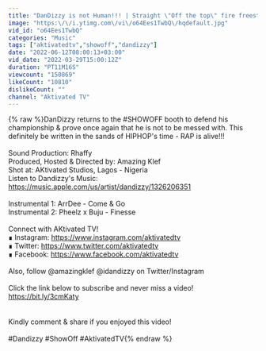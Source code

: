 ```yaml
---
title: "DanDizzy is not Human!!! | Straight \"Off the top\" fire freestyle like never seen before on #SHOWOFF"
image: "https:\/\/i.ytimg.com\/vi\/o64Ees1TwbQ\/hqdefault.jpg"
vid_id: "o64Ees1TwbQ"
categories: "Music"
tags: ["aktivatedtv","showoff","dandizzy"]
date: "2022-06-12T08:00:13+03:00"
vid_date: "2022-03-29T15:00:12Z"
duration: "PT11M16S"
viewcount: "150869"
likeCount: "10810"
dislikeCount: ""
channel: "Aktivated TV"
---
```

{% raw %}DanDizzy returns to the #SHOWOFF booth to defend his championship &amp; prove once again that he is not to be messed with. This definitely be written in the sands of HIPHOP's time - RAP is alive!!!<br /><br />Sound Production: Rhaffy<br />Produced, Hosted &amp; Directed by: Amazing Klef<br />Shot at: AKtivated Studios, Lagos - Nigeria<br />Listen to Dandizzy's Music: <a rel="nofollow" target="blank" href="https://music.apple.com/us/artist/dandizzy/1326206351">https://music.apple.com/us/artist/dandizzy/1326206351</a><br /><br />Instrumental 1: ArrDee - Come &amp; Go<br />Instrumental 2: Pheelz x Buju - Finesse<br /><br />Connect with AKtivated TV!<br />∎  Instagram: <a rel="nofollow" target="blank" href="https://www.instagram.com/aktivatedtv">https://www.instagram.com/aktivatedtv</a><br />∎  Twitter: <a rel="nofollow" target="blank" href="https://www.twitter.com/aktivatedtv">https://www.twitter.com/aktivatedtv</a><br />∎  Facebook: <a rel="nofollow" target="blank" href="https://www.facebook.com/aktivatedtv">https://www.facebook.com/aktivatedtv</a><br /><br />Also, follow @amazingklef @idandizzy on Twitter/Instagram<br /><br />Click the link below to subscribe and never miss a video!<br /><a rel="nofollow" target="blank" href="https://bit.ly/3cmKaty">https://bit.ly/3cmKaty</a><br /><br /><br />Kindly comment &amp; share if you enjoyed this video!<br /><br />#Dandizzy #ShowOff #AktivatedTV{% endraw %}
